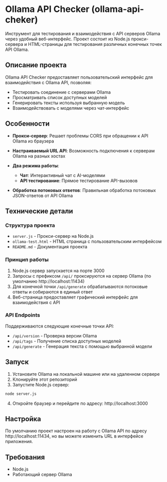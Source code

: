 # Ollama API Checker (ollama-api-cheker)

Инструмент для тестирования и взаимодействия с API серверов Ollama через удобный веб-интерфейс. Проект состоит из Node.js прокси-сервера и HTML-страницы для тестирования различных конечных точек API Ollama.

## Описание проекта

Ollama API Checker предоставляет пользовательский интерфейс для взаимодействия с Ollama API, позволяя:

- Тестировать соединение с серверами Ollama
- Просматривать список доступных моделей
- Генерировать тексты используя выбранную модель
- Взаимодействовать с моделями через чат-интерфейс

## Особенности

- **Прокси-сервер**: Решает проблемы CORS при обращении к API Ollama из браузера
- **Настраиваемый URL API**: Возможность подключения к серверам Ollama на разных хостах
- **Два режима работы**:
  - **Чат**: Интерактивный чат с AI-моделями
  - **API тестирование**: Прямое тестирование API-вызовов

- **Обработка потоковых ответов**: Правильная обработка потоковых JSON-ответов от API Ollama

## Технические детали

### Структура проекта

- `server.js` - Прокси-сервер на Node.js
- `ollama-test.html` - HTML страница с пользовательским интерфейсом
- `README.md` - Документация проекта

### Принцип работы

1. Node.js сервер запускается на порте 3000
2. Запросы с префиксом `/api/` проксируются на сервер Ollama (по умолчанию http://localhost:11434)
3. Для конечной точки `/api/generate` обрабатываются потоковые ответы и собираются в единый ответ
4. Веб-страница предоставляет графический интерфейс для взаимодействия с API

### API Endpoints

Поддерживаются следующие конечные точки API:
- `/api/version` - Проверка версии Ollama
- `/api/tags` - Получение списка доступных моделей
- `/api/generate` - Генерация текста с помощью выбранной модели

## Запуск

1. Установите Ollama на локальной машине или на удаленном сервере
2. Клонируйте этот репозиторий
3. Запустите Node.js сервер:
```bash
node server.js
```
4. Откройте браузер и перейдите по адресу: http://localhost:3000

## Настройка

По умолчанию проект настроен на работу с Ollama API по адресу http://localhost:11434, но вы можете изменить URL в интерфейсе приложения.

## Требования

- Node.js
- Работающий сервер Ollama

